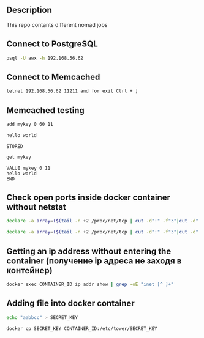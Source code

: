 ## Description

This repo contants different nomad jobs

## Connect to PostgreSQL
```bash
psql -U awx -h 192.168.56.62
```

## Connect to Memcached
```bash
telnet 192.168.56.62 11211 and for exit Ctrl + ]
```

## Memcached testing
```bash
add mykey 0 60 11
```

```bash
hello world
```

```properties
STORED
```

```bash
get mykey
```

```properties
VALUE mykey 0 11
hello world
END
```

## Check open ports inside docker container without netstat
```bash
declare -a array=($(tail -n +2 /proc/net/tcp | cut -d":" -f"3"|cut -d" " -f"1")) && for port in ${array[@]}; do echo $((0x$port)); done
```

```bash
declare -a array=($(tail -n +2 /proc/net/tcp | cut -d":" -f"3"|cut -d" " -f"1")) && for port in ${array[@]}; do echo $((0x$port)); done | sort | uniq
```

## Getting an ip address without entering the container (получение ip адреса не заходя в контейнер)
```bash
docker exec CONTAINER_ID ip addr show | grep -oE "inet [^ ]+"
```

## Adding file into docker container
```bash
echo "aabbcc" > SECRET_KEY
```

```bash
docker cp SECRET_KEY CONTAINER_ID:/etc/tower/SECRET_KEY
```